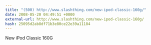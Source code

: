 ```yaml
---
title: "(500) http://www.slashthing.com/new-ipod-classic-160g/"
date: 2008-05-20 04:49:51 +0000
external-url: http://www.slashthing.com/new-ipod-classic-160g/
hash: 25095d2ab8df71b3e80ce22e39a11184
---
```


New iPod Classic 160G 
